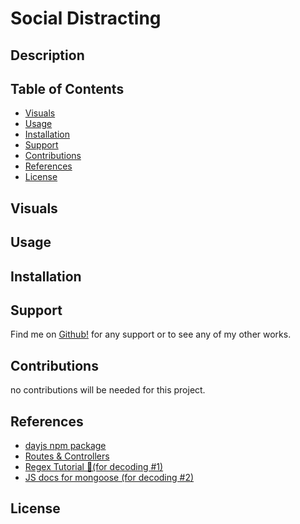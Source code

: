 # Social Distracting

## Description 
<!-- [Social Distracting](https://github.com/TheR16H/social18) no deploy-->

## Table of Contents

- [Visuals](#visuals)
- [Usage](#usage)
- [Installation](#installation)
- [Support](#support)
- [Contributions](#contributions)
- [References](#references)
- [License](#license)

## Visuals
 <!-- ![Screenshot](./public/assets/images/Visual-1-SS.png)
![gif](./public/assets/images/visual2.gif) 
![DEMO VIDEO](google.com) ⬅ Click me -->

## Usage
<!-- the intended usage -->

## Installation
<!-- to install any of the required npm packages just run the following command in your terminal. 
```
npm i
``` -->

## Support
Find me on [Github!](https://github.com/TheR16H) for any support or to see any of my other works.

## Contributions
no contributions will be needed for this project.

## References
- [dayjs npm package](https://www.npmjs.com/package/dayjs)
- [Routes & Controllers](https://developer.mozilla.org/en-US/docs/Learn/Server-side/Express_Nodejs/routes)
- [Regex Tutorial 🫶(for decoding #1)](https://gist.github.com/TheR16H/97fa17362b404211b7b5b985513e3549)
- [JS docs for mongoose (for decoding #2)](https://masteringjs.io/tutorials/mongoose/mongoose-validate-unique-email)


## License
<!-- MIT License 🔔

Copyright (c) 2024 Rashawn Hall

Permission is hereby granted, free of charge, to any person obtaining a copy
of this software and associated documentation files (the "Software"), to deal
in the Software without restriction, including without limitation the rights
to use, copy, modify, merge, publish, distribute, sublicense, and/or sell
copies of the Software, and to permit persons to whom the Software is
furnished to do so, subject to the following conditions:

The above copyright notice and this permission notice shall be included in all
copies or substantial portions of the Software.

THE SOFTWARE IS PROVIDED "AS IS", WITHOUT WARRANTY OF ANY KIND, EXPRESS OR
IMPLIED, INCLUDING BUT NOT LIMITED TO THE WARRANTIES OF MERCHANTABILITY,
FITNESS FOR A PARTICULAR PURPOSE AND NONINFRINGEMENT. IN NO EVENT SHALL THE
AUTHORS OR COPYRIGHT HOLDERS BE LIABLE FOR ANY CLAIM, DAMAGES OR OTHER
LIABILITY, WHETHER IN AN ACTION OF CONTRACT, TORT OR OTHERWISE, ARISING FROM,
OUT OF OR IN CONNECTION WITH THE SOFTWARE OR THE USE OR OTHER DEALINGS IN THE
SOFTWARE. -->
